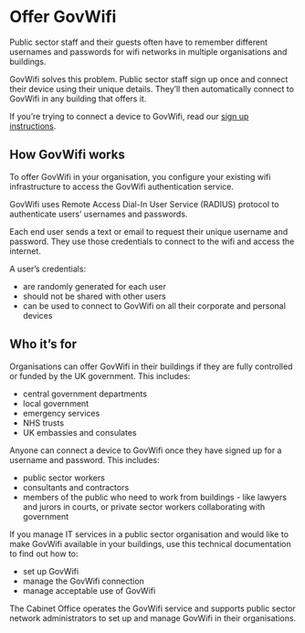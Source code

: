# Offer GovWifi

Public sector staff and their guests often have to remember different usernames and passwords for wifi networks in multiple organisations and buildings.

GovWifi solves this problem. Public sector staff sign up once and connect their device using their unique details. They’ll then automatically connect to GovWifi in any building that offers it.

If you’re trying to connect a device to GovWifi, read our [sign up instructions](https://www.wifi.service.gov.uk/connect-to-govwifi/).

## How GovWifi works

To offer GovWifi in your organisation, you configure your existing wifi infrastructure to access the GovWifi authentication service.

GovWifi uses Remote Access Dial-In User Service (RADIUS) protocol to authenticate users’ usernames and passwords.

Each end user sends a text or email to request their unique username and password. They use those credentials to connect to the wifi and access the internet.

A user’s credentials:

- are randomly generated for each user
- should not be shared with other users
- can be used to connect to GovWifi on all their corporate and personal devices

## Who it’s for

Organisations can offer GovWifi in their buildings if they are fully controlled or funded by the UK government. This includes:

- central government departments
- local government
- emergency services
- NHS trusts
- UK embassies and consulates

Anyone can connect a device to GovWifi once they have signed up for a username and password. This includes:

- public sector workers
- consultants and contractors
- members of the public who need to work from buildings - like lawyers and jurors in courts, or private sector workers collaborating with government

If you manage IT services in a public sector organisation and would like to make GovWifi available in your buildings, use this technical documentation to find out how to:

- set up GovWifi
- manage the GovWifi connection
- manage acceptable use of GovWifi

The Cabinet Office operates the GovWifi service and supports public sector network administrators to set up and manage GovWifi in their organisations.
